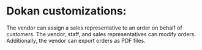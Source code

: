 # Dokan customizations:
The vendor can assign a sales representative to an order on behalf of customers. 
The vendor, staff, and sales representatives can modify orders. 
Additionally, the vendor can export orders as PDF files.
